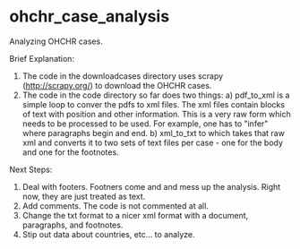 # ohchr_case_analysis
Analyzing OHCHR cases.

Brief Explanation:
1) The code in the downloadcases directory uses scrapy (http://scrapy.org/) to download the OHCHR cases.
2) The code in the code directory so far does two things:
    a) pdf_to_xml is a simple loop to conver the pdfs to xml files. The xml files contain blocks of text with position and other information. This is a very raw form which needs to be processed to be used. For example, one has to "infer" where paragraphs begin and end.
    b) xml_to_txt to which takes that raw xml and converts it to two sets of text files per case - one for the body and one for the footnotes.

Next Steps:
1) Deal with footers. Footners come and and mess up the analysis. Right now, they are just treated as text.
2) Add comments. The code is not commented at all.
3) Change the txt format to a nicer xml format with a document, paragraphs, and footnotes.
4) Stip out data about countries, etc... to analyze.
